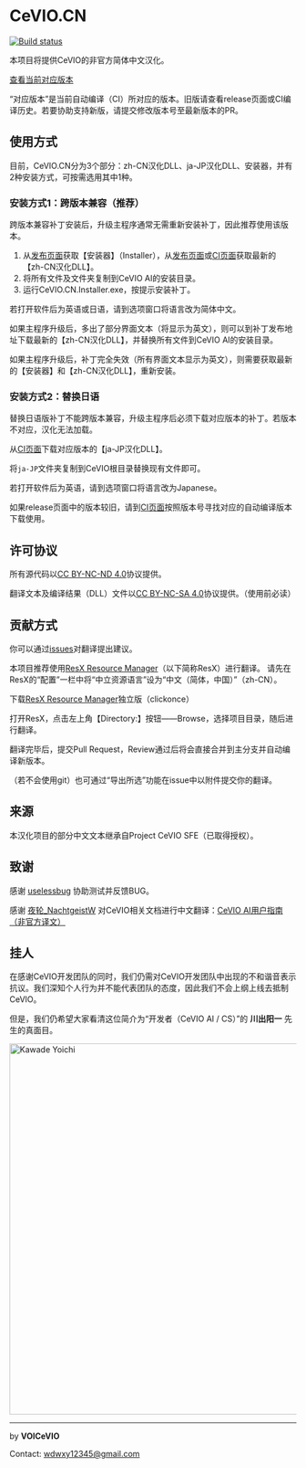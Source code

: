# CeVIO.CN
[![Build status](https://ci.appveyor.com/api/projects/status/imr3qtv8rm5d5509/branch/master?svg=true)](https://ci.appveyor.com/project/UlyssesWu/cevio-cn/build/artifacts)

本项目将提供CeVIO的非官方简体中文汉化。

[查看当前对应版本](https://github.com/VOICeVIO/CeVIO.CN/blob/master/CeVIO.SFE.Signer/Properties/Resources.resx#L139)

“对应版本”是当前自动编译（CI）所对应的版本。旧版请查看release页面或CI编译历史。若要协助支持新版，请提交修改版本号至最新版本的PR。

## 使用方式

目前，CeVIO.CN分为3个部分：zh-CN汉化DLL、ja-JP汉化DLL、安装器，并有2种安装方式，可按需选用其中1种。

### 安装方式1：跨版本兼容（推荐）
跨版本兼容补丁安装后，升级主程序通常无需重新安装补丁，因此推荐使用该版本。

1. 从[发布页面](https://github.com/VOICeVIO/CeVIO.CN/releases)获取【安装器】（Installer），从[发布页面](https://github.com/VOICeVIO/CeVIO.CN/releases)或[CI页面](https://ci.appveyor.com/project/UlyssesWu/cevio-cn/build/artifacts)获取最新的【zh-CN汉化DLL】。
2. 将所有文件及文件夹复制到CeVIO AI的安装目录。
3. 运行CeVIO.CN.Installer.exe，按提示安装补丁。

若打开软件后为英语或日语，请到选项窗口将语言改为简体中文。

如果主程序升级后，多出了部分界面文本（将显示为英文），则可以到补丁发布地址下载最新的【zh-CN汉化DLL】，并替换所有文件到CeVIO AI的安装目录。

如果主程序升级后，补丁完全失效（所有界面文本显示为英文），则需要获取最新的【安装器】和【zh-CN汉化DLL】，重新安装。

### 安装方式2：替换日语
替换日语版补丁不能跨版本兼容，升级主程序后必须下载对应版本的补丁。若版本不对应，汉化无法加载。

从[CI页面](https://ci.appveyor.com/project/UlyssesWu/cevio-cn/build/artifacts)下载对应版本的【ja-JP汉化DLL】。

将`ja-JP`文件夹复制到CeVIO根目录替换现有文件即可。

若打开软件后为英语，请到选项窗口将语言改为Japanese。

如果release页面中的版本较旧，请到[CI页面](https://ci.appveyor.com/project/UlyssesWu/cevio-cn/history)按照版本号寻找对应的自动编译版本下载使用。

## 许可协议

所有源代码以[CC BY-NC-ND 4.0](https://creativecommons.org/licenses/by-nc-nd/4.0/)协议提供。

翻译文本及编译结果（DLL）文件以[CC BY-NC-SA 4.0](https://github.com/VOICeVIO/CeVIO.CN/blob/master/CeVIO.SFE.Signer/CeVIO.CN.LICENSE.txt)协议提供。（使用前必读）

## 贡献方式

你可以通过[issues](https://github.com/VOICeVIO/CeVIO.CN/issues)对翻译提出建议。

本项目推荐使用[ResX Resource Manager](https://github.com/tom-englert/ResXResourceManager)（以下简称ResX）进行翻译。
请先在ResX的“配置”一栏中将“中立资源语言”设为“中文（简体，中国）”（zh-CN）。

下载[ResX Resource Manager](https://clickonce-tom-englert.azurewebsites.net/ResXResourceManager/ResXManager.application)独立版（clickonce）

打开ResX，点击左上角【Directory:】按钮——Browse，选择项目目录，随后进行翻译。

翻译完毕后，提交Pull Request，Review通过后将会直接合并到主分支并自动编译新版本。

（若不会使用git）也可通过“导出所选”功能在issue中以附件提交你的翻译。

## 来源

本汉化项目的部分中文文本继承自Project CeVIO SFE（已取得授权）。

## 致谢

感谢 [uselessbug](https://github.com/uselessbug) 协助测试并反馈BUG。

感谢 [夜轮_NachtgeistW](https://github.com/NachtgeistW) 对CeVIO相关文档进行中文翻译：[CeVIO AI用户指南（非官方译文）](https://cevio-user-guide-unofficial.github.io/CeVIO-AI/)

## 挂人

在感谢CeVIO开发团队的同时，我们仍需对CeVIO开发团队中出现的不和谐音表示抗议。我们深知个人行为并不能代表团队的态度，因此我们不会上纲上线去抵制CeVIO。

但是，我们仍希望大家看清这位简介为“开发者（CeVIO AI / CS）”的 **川出阳一** 先生的真面目。


<a href="https://twitter.com/kawade_yoichi/status/1368777076539465728"><img src="https://raw.githubusercontent.com/VOICeVIO/CeVIO.CN/master/img/kawade_yoichi.png" height="650"  alt="Kawade Yoichi"/></a>

---

by **VOICeVIO**

Contact: wdwxy12345@gmail.com
